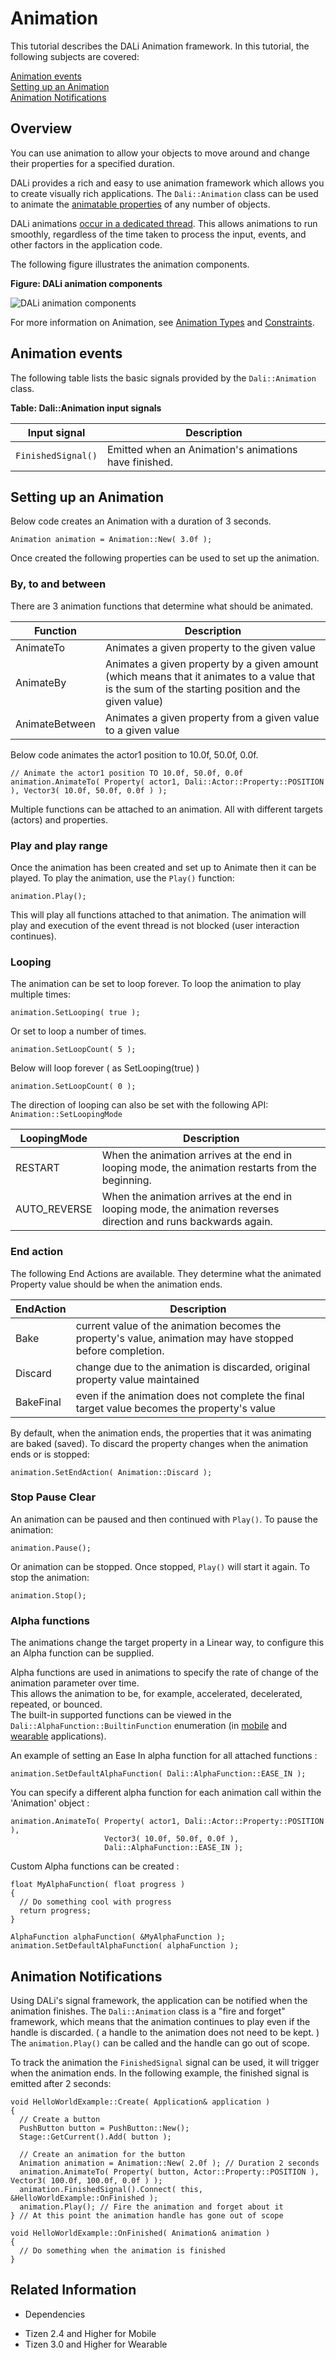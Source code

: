 # Animation


This tutorial describes the DALi Animation framework.
In this tutorial, the following subjects are covered:

[Animation events](#1)<br>
[Setting up an Animation](#2)<br>
[Animation Notifications](#3)<br>

## Overview

You can use animation to allow your objects to move around and change their properties for a specified duration.

DALi provides a rich and easy to use animation framework which allows you to create visually rich applications. The `Dali::Animation` class can be used to animate the [animatable properties](properties.md#attributes) of any number of objects.

DALi animations [occur in a dedicated thread](multi-threaded.md#animations). This allows animations to run smoothly, regardless of the time taken to process the input, events, and other factors in the application code.

The following figure illustrates the animation components.

**Figure: DALi animation components**

![DALi animation components](./media/animation_components.png)

For more information on Animation, see [Animation Types](animation-types.md) and [Constraints](constraints.md).

<a name="1"></a>
## Animation events

The following table lists the basic signals provided by the `Dali::Animation` class.

**Table: Dali::Animation input signals**

| Input signal         | Description                              |
|----------------------|------------------------------------------|
| `FinishedSignal()`   | Emitted when an Animation's animations have finished.  |


<a name="2"></a>
## Setting up an Animation

Below code creates an Animation with a duration of 3 seconds.

```
Animation animation = Animation::New( 3.0f );
```

Once created the following properties can be used to set up the animation.

### By, to and between

There are 3 animation functions that determine what should be animated.

| Function       | Description  |
|----------------|--------------|
| AnimateTo      | Animates a given property to the given value |
| AnimateBy      | Animates a given property by a given amount (which means that it animates to a value that is the sum of the starting position and the given value) |
| AnimateBetween | Animates a given property from a given value to a given value |

Below code animates the actor1 position to 10.0f, 50.0f, 0.0f.

```
// Animate the actor1 position TO 10.0f, 50.0f, 0.0f
animation.AnimateTo( Property( actor1, Dali::Actor::Property::POSITION ), Vector3( 10.0f, 50.0f, 0.0f ) );
```

Multiple functions can be attached to an animation. All with different targets (actors) and properties.

### Play and play range

Once the animation has been created and set up to Animate then it can be played. To play the animation, use the `Play()` function:

```
animation.Play();
```

This will play all functions attached to that animation.
The animation will play and execution of the event thread is not blocked (user interaction continues).

### Looping

The animation can be set to loop forever. To loop the animation to play multiple times:
```
animation.SetLooping( true );
```

Or set to loop a number of times.
```
animation.SetLoopCount( 5 );
```

Below will loop forever ( as SetLooping(true) )
```
animation.SetLoopCount( 0 );
```

The direction of looping can also be set with the following API:
`Animation::SetLoopingMode`

| LoopingMode  | Description       |
|--------------|-------------------|
| RESTART      | When the animation arrives at the end in looping mode, the animation restarts from the beginning. |
| AUTO_REVERSE | When the animation arrives at the end in looping mode, the animation reverses direction and runs backwards again. |

### End action

The following End Actions are available.
They determine what the animated Property value should be when the animation ends.

| EndAction | Description          |
|-----------|----------------------|
| Bake      | current value of the animation becomes the property's value, animation may have stopped before completion. |
| Discard   | change due to the animation is discarded, original property value maintained |
| BakeFinal | even if the animation does not complete the final target value becomes the property's value |

By default, when the animation ends, the properties that it was animating are baked (saved).
To discard the property changes when the animation ends or is stopped:
```
animation.SetEndAction( Animation::Discard );
```

### Stop Pause Clear

An animation can be paused and then continued with `Play()`. To pause the animation:
```
animation.Pause();
```

Or animation can be stopped. Once stopped, `Play()` will start it again. To stop the animation:
```
animation.Stop();
```

### Alpha functions

The animations change the target property in a Linear way, to configure this an Alpha function can be supplied.

Alpha functions are used in animations to specify the rate of change of the animation parameter over time.<br>
This allows the animation to be, for example, accelerated, decelerated, repeated, or bounced.<br>
The built-in supported functions can be viewed in the `Dali::AlphaFunction::BuiltinFunction` enumeration (in [mobile](../../../../../org.tizen.native.mobile.apireference/classDali_1_1AlphaFunction.html#aacf7780cdb2077166a3cd20a8a9faf4b) and [wearable](../../../../../org.tizen.native.wearable.apireference/classDali_1_1AlphaFunction.html#aacf7780cdb2077166a3cd20a8a9faf4b) applications).

An example of setting an Ease In alpha function for all attached functions :
```
animation.SetDefaultAlphaFunction( Dali::AlphaFunction::EASE_IN );
```

You can specify a different alpha function for each animation call within the 'Animation' object :
```
animation.AnimateTo( Property( actor1, Dali::Actor::Property::POSITION ),
                     Vector3( 10.0f, 50.0f, 0.0f ),
                     Dali::AlphaFunction::EASE_IN );
```

Custom Alpha functions can be created :
```
float MyAlphaFunction( float progress )
{
  // Do something cool with progress
  return progress;
}

AlphaFunction alphaFunction( &MyAlphaFunction );
animation.SetDefaultAlphaFunction( alphaFunction );
```

<a name="3"></a>
## Animation Notifications

Using DALi's signal framework, the application can be notified when the animation finishes. The `Dali::Animation` class is a "fire and forget" framework, which means that the animation continues to play even if the handle is discarded. ( a handle to the animation does not need to be kept. )
The `animation.Play()` can be called and the handle can go out of scope.

To track the animation the `FinishedSignal` signal can be used, it will trigger when the animation ends.
In the following example, the finished signal is emitted after 2 seconds:

```
void HelloWorldExample::Create( Application& application )
{
  // Create a button
  PushButton button = PushButton::New();
  Stage::GetCurrent().Add( button );

  // Create an animation for the button
  Animation animation = Animation::New( 2.0f ); // Duration 2 seconds
  animation.AnimateTo( Property( button, Actor::Property::POSITION ), Vector3( 100.0f, 100.0f, 0.0f ) );
  animation.FinishedSignal().Connect( this, &HelloWorldExample::OnFinished );
  animation.Play(); // Fire the animation and forget about it
} // At this point the animation handle has gone out of scope

void HelloWorldExample::OnFinished( Animation& animation )
{
  // Do something when the animation is finished
}
```


## Related Information
* Dependencies
 - Tizen 2.4 and Higher for Mobile
 - Tizen 3.0 and Higher for Wearable
